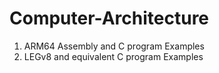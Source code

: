 # Computer-Architecture
1. ARM64 Assembly and C program Examples
2. LEGv8 and equivalent C program Examples
